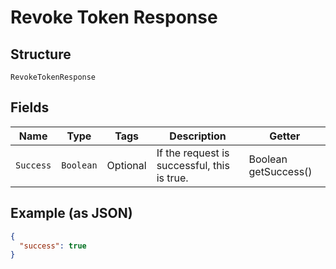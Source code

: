 
# Revoke Token Response

## Structure

`RevokeTokenResponse`

## Fields

| Name | Type | Tags | Description | Getter |
|  --- | --- | --- | --- | --- |
| `Success` | `Boolean` | Optional | If the request is successful, this is true. | Boolean getSuccess() |

## Example (as JSON)

```json
{
  "success": true
}
```


